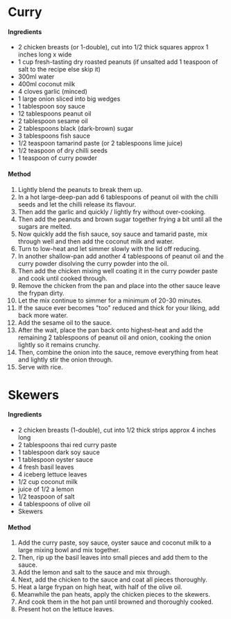 # Curry

#### Ingredients

* 2 chicken breasts (or 1-double), cut into 1/2 thick squares approx 1 inches long x wide
* 1 cup fresh-tasting dry roasted peanuts (if unsalted add 1 teaspoon of salt to the recipe else skip it)
* 300ml water
* 400ml coconut milk
* 4 cloves garlic (minced)
* 1 large onion sliced into big wedges
* 1 tablespoon soy sauce
* 12 tablespoons peanut oil
* 2 tablespoon sesame oil
* 2 tablespoons black (dark-brown) sugar
* 3 tablespoons fish sauce
* 1/2 teaspoon tamarind paste (or 2 tablespoons lime juice)
* 1/2 teaspoon of dry chilli seeds
* 1 teaspoon of curry powder

#### Method

1. Lightly blend the peanuts to break them up.
1. In a hot large-deep-pan add 6 tablespoons of peanut oil with the chilli seeds and let the chilli release its flavour.
1. Then add the garlic and quickly / lightly fry without over-cooking.
1. Then add the peanuts and brown sugar together frying a bit until all the sugars are melted.
1. Now quickly add the fish sauce, soy sauce and tamarid paste, mix through well and then add the coconut milk and water.
1. Turn to low-heat and let simmer slowly with the lid off reducing.
1. In another shallow-pan add another 4 tablespoons of peanut oil and the curry powder disolving the curry powder into the oil.
1. Then add the chicken mixing well coating it in the curry powder paste and cook until cooked through.
1. Remove the chicken from the pan and place into the other sauce leave the frypan dirty.
1. Let the mix continue to simmer for a minimum of 20-30 minutes.
1. If the sauce ever becomes "too" reduced and thick for your liking, add back more water.
1. Add the sesame oil to the sauce.
1. After the wait, place the pan back onto highest-heat and add the remaining 2 tablespoons of peanut oil and onion, cooking the onion lightly so it remains crunchy.
1. Then, combine the onion into the sauce, remove everything from heat and lightly stir the onion through.
1. Serve with rice.


# Skewers

#### Ingredients

* 2 chicken breasts (1-double), cut into 1/2 thick strips approx 4 inches long
* 2 tablespoons thai red curry paste
* 1 tablespoon dark soy sauce
* 1 tablespoon oyster sauce
* 4 fresh basil leaves
* 4 iceberg lettuce leaves
* 1/2 cup coconut milk
* juice of 1/2 a lemon
* 1/2 teaspoon of salt
* 4 tablespoons of olive oil
* Skewers


#### Method

1. Add the curry paste, soy sauce, oyster sauce and coconut milk to a large mixing bowl and mix together.
1. Then, rip up the basil leaves into small pieces and add them to the sauce.
1. Add the lemon and salt to the sauce and mix through.
1. Next, add the chicken to the sauce and coat all pieces thoroughly.
1. Heat a large frypan on high heat, with half of the olive oil.
1. Meanwhile the pan heats, apply the chicken pieces to the skewers.
1. And cook them in the hot pan until browned and thoroughly cooked.
1. Present hot on the lettuce leaves.
